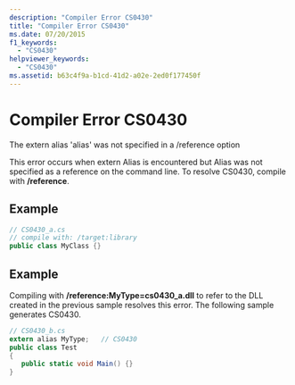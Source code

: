 ```yaml
---
description: "Compiler Error CS0430"
title: "Compiler Error CS0430"
ms.date: 07/20/2015
f1_keywords: 
  - "CS0430"
helpviewer_keywords: 
  - "CS0430"
ms.assetid: b63c4f9a-b1cd-41d2-a02e-2ed0f177450f
---
```

# Compiler Error CS0430

The extern alias 'alias' was not specified in a /reference option  
  
 This error occurs when extern Alias is encountered but Alias was not specified as a reference on the command line. To resolve CS0430, compile with **/reference**.  
  
## Example  
  
```csharp  
// CS0430_a.cs  
// compile with: /target:library
public class MyClass {}  
```  
  
## Example  

 Compiling with **/reference:MyType=cs0430_a.dll** to refer to the DLL created in the previous sample resolves this error. The following sample generates CS0430.  
  
```csharp  
// CS0430_b.cs  
extern alias MyType;   // CS0430  
public class Test
{  
   public static void Main() {}  
}  
```
